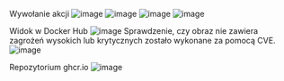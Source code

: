 Wywołanie akcji
![image](https://github.com/Maryia03/Zadanie2/assets/164774065/769e1ad5-bac3-4193-848b-13c9433e44b8)
![image](https://github.com/Maryia03/Zadanie2/assets/164774065/0f2f11b2-e045-4576-b729-8cdbb3068a74)
![image](https://github.com/Maryia03/Zadanie2/assets/164774065/ab48eb72-9b67-4263-bd46-67c57e30a004)
![image](https://github.com/Maryia03/Zadanie2/assets/164774065/7affa7d4-1f38-47d3-b6ad-cfa65d75089e)

Widok w Docker Hub
![image](https://github.com/Maryia03/Zadanie2/assets/164774065/a2b67543-94cb-46eb-9991-dfeb384fe2b4)
Sprawdzenie, czy obraz nie zawiera zagrożeń wysokich lub krytycznych zostało wykonane za pomocą CVE.
![image](https://github.com/Maryia03/Zadanie2/assets/164774065/b3220bab-2db4-49f5-b056-2f87844d262f)

Repozytorium ghcr.io
![image](https://github.com/Maryia03/Zadanie2/assets/164774065/ae497dee-7cd0-431b-91f6-fadd90e5c6cb)





